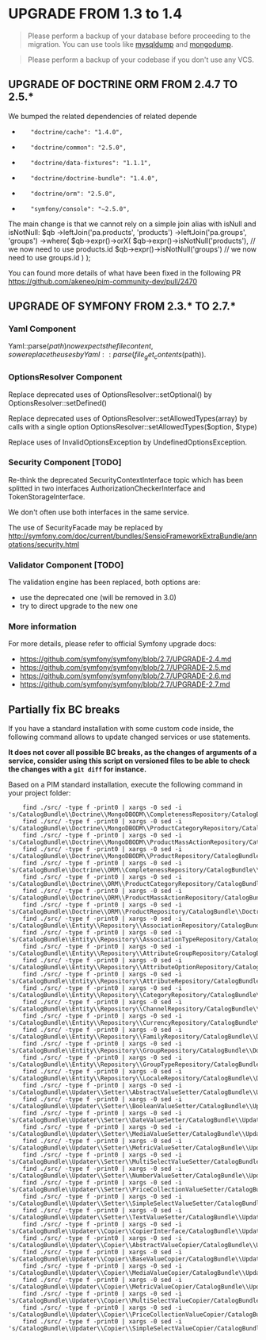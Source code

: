 # UPGRADE FROM 1.3 to 1.4

> Please perform a backup of your database before proceeding to the migration. You can use tools like  [mysqldump](http://dev.mysql.com/doc/refman/5.1/en/mysqldump.html) and [mongodump](http://docs.mongodb.org/manual/reference/program/mongodump/).

> Please perform a backup of your codebase if you don't use any VCS.

## UPGRADE OF DOCTRINE ORM FROM 2.4.7 TO 2.5.*

We bumped the related dependencies of related depende
+        "doctrine/cache": "1.4.0",
+        "doctrine/common": "2.5.0",
+        "doctrine/data-fixtures": "1.1.1",
+        "doctrine/doctrine-bundle": "1.4.0",
+        "doctrine/orm": "2.5.0",
+        "symfony/console": "~2.5.0",

The main change is that we cannot rely on a simple join alias with isNull and isNotNull:
    $qb
        ->leftJoin('pa.products', 'products')
        ->leftJoin('pa.groups', 'groups')
        ->where(
            $qb->expr()->orX(
                $qb->expr()->isNotNull('products'), // we now need to use products.id 
                $qb->expr()->isNotNull('groups') // we now need to use groups.id
            )
        );

You can found more details of what have been fixed in the following PR https://github.com/akeneo/pim-community-dev/pull/2470

## UPGRADE OF SYMFONY FROM 2.3.* TO 2.7.*

### Yaml Component

Yaml::parse($path) now expects the file content, so we replace the uses by Yaml::parse(file_get_contents($path)). 

### OptionsResolver Component

Replace deprecated uses of OptionsResolver::setOptional() by OptionsResolver::setDefined()

Replace deprecated uses of OptionsResolver::setAllowedTypes(array) by calls with a single option OptionsResolver::setAllowedTypes($option, $type)  

Replace uses of InvalidOptionsException by UndefinedOptionsException.

### Security Component [TODO]

Re-think the deprecated SecurityContextInterface topic which has been splitted in two interfaces AuthorizationCheckerInterface and TokenStorageInterface.

We don't often use both interfaces in the same service.

The use of SecurityFacade may be replaced by http://symfony.com/doc/current/bundles/SensioFrameworkExtraBundle/annotations/security.html

### Validator Component [TODO]

The validation engine has been replaced, both options are:
 - use the deprecated one (will be removed in 3.0)
 - try to direct upgrade to the new one

### More information

For more details, please refer to official Symfony upgrade docs:
  - https://github.com/symfony/symfony/blob/2.7/UPGRADE-2.4.md
  - https://github.com/symfony/symfony/blob/2.7/UPGRADE-2.5.md
  - https://github.com/symfony/symfony/blob/2.7/UPGRADE-2.6.md
  - https://github.com/symfony/symfony/blob/2.7/UPGRADE-2.7.md

## Partially fix BC breaks

If you have a standard installation with some custom code inside, the following command allows to update changed services or use statements.

**It does not cover all possible BC breaks, as the changes of arguments of a service, consider using this script on versioned files to be able to check the changes with a `git diff` for instance.**

Based on a PIM standard installation, execute the following command in your project folder:

```
    find ./src/ -type f -print0 | xargs -0 sed -i 's/CatalogBundle\\Doctrine\\MongoDBODM\\CompletenessRepository/CatalogBundle\\Doctrine\\MongoDBODM\\Repository\\CompletenessRepository/g'
    find ./src/ -type f -print0 | xargs -0 sed -i 's/CatalogBundle\\Doctrine\\MongoDBODM\\ProductCategoryRepository/CatalogBundle\\Doctrine\\MongoDBODM\\Repository\\ProductCategoryRepository/g'
    find ./src/ -type f -print0 | xargs -0 sed -i 's/CatalogBundle\\Doctrine\\MongoDBODM\\ProductMassActionRepository/CatalogBundle\\Doctrine\\MongoDBODM\\Repository\\ProductMassActionRepository/g'
    find ./src/ -type f -print0 | xargs -0 sed -i 's/CatalogBundle\\Doctrine\\MongoDBODM\\ProductRepository/CatalogBundle\\Doctrine\\MongoDBODM\\Repository\\ProductRepository/g'
    find ./src/ -type f -print0 | xargs -0 sed -i 's/CatalogBundle\\Doctrine\\ORM\\CompletenessRepository/CatalogBundle\\Doctrine\\ORM\\Repository\\CompletenessRepository/g'
    find ./src/ -type f -print0 | xargs -0 sed -i 's/CatalogBundle\\Doctrine\\ORM\\ProductCategoryRepository/CatalogBundle\\Doctrine\\ORM\\Repository\\ProductCategoryRepository/g'
    find ./src/ -type f -print0 | xargs -0 sed -i 's/CatalogBundle\\Doctrine\\ORM\\ProductMassActionRepository/CatalogBundle\\Doctrine\\ORM\\Repository\\ProductMassActionRepository/g'
    find ./src/ -type f -print0 | xargs -0 sed -i 's/CatalogBundle\\Doctrine\\ORM\\ProductRepository/CatalogBundle\\Doctrine\\ORM\\Repository\\ProductRepository/g'
    find ./src/ -type f -print0 | xargs -0 sed -i 's/CatalogBundle\\Entity\\Repository\\AssociationRepository/CatalogBundle\\Doctrine\\ORM\\Repository\\AssociationRepository/g'
    find ./src/ -type f -print0 | xargs -0 sed -i 's/CatalogBundle\\Entity\\Repository\\AssociationTypeRepository/CatalogBundle\\Doctrine\\ORM\\Repository\\AssociationTypeRepository/g'
    find ./src/ -type f -print0 | xargs -0 sed -i 's/CatalogBundle\\Entity\\Repository\\AttributeGroupRepository/CatalogBundle\\Doctrine\\ORM\\Repository\\AttributeGroupRepository/g'
    find ./src/ -type f -print0 | xargs -0 sed -i 's/CatalogBundle\\Entity\\Repository\\AttributeOptionRepository/CatalogBundle\\Doctrine\\ORM\\Repository\\AttributeOptionRepository/g'
    find ./src/ -type f -print0 | xargs -0 sed -i 's/CatalogBundle\\Entity\\Repository\\AttributeRepository/CatalogBundle\\Doctrine\\ORM\\Repository\\AttributeRepository/g'
    find ./src/ -type f -print0 | xargs -0 sed -i 's/CatalogBundle\\Entity\\Repository\\CategoryRepository/CatalogBundle\\Doctrine\\ORM\\Repository\\CategoryRepository/g'
    find ./src/ -type f -print0 | xargs -0 sed -i 's/CatalogBundle\\Entity\\Repository\\ChannelRepository/CatalogBundle\\Doctrine\\ORM\\Repository\\ChannelRepository/g'
    find ./src/ -type f -print0 | xargs -0 sed -i 's/CatalogBundle\\Entity\\Repository\\CurrencyRepository/CatalogBundle\\Doctrine\\ORM\\Repository\\CurrencyRepository/g'
    find ./src/ -type f -print0 | xargs -0 sed -i 's/CatalogBundle\\Entity\\Repository\\FamilyRepository/CatalogBundle\\Doctrine\\ORM\\Repository\\FamilyRepository/g'
    find ./src/ -type f -print0 | xargs -0 sed -i 's/CatalogBundle\\Entity\\Repository\\GroupRepository/CatalogBundle\\Doctrine\\ORM\\Repository\\GroupRepository/g'
    find ./src/ -type f -print0 | xargs -0 sed -i 's/CatalogBundle\\Entity\\Repository\\GroupTypeRepository/CatalogBundle\\Doctrine\\ORM\\Repository\\GroupTypeRepository/g'
    find ./src/ -type f -print0 | xargs -0 sed -i 's/CatalogBundle\\Entity\\Repository\\LocaleRepository/CatalogBundle\\Doctrine\\ORM\\Repository\\LocaleRepository/g'
    find ./src/ -type f -print0 | xargs -0 sed -i 's/CatalogBundle\\Updater\\Setter\\AbstractValueSetter/CatalogBundle\\Updater\\Setter\\AbstractAttributeSetter/g'
    find ./src/ -type f -print0 | xargs -0 sed -i 's/CatalogBundle\\Updater\\Setter\\BooleanValueSetter/CatalogBundle\\Updater\\Setter\\BooleanAttributeSetter/g'
    find ./src/ -type f -print0 | xargs -0 sed -i 's/CatalogBundle\\Updater\\Setter\\DateValueSetter/CatalogBundle\\Updater\\Setter\\DateAttributeSetter/g'
    find ./src/ -type f -print0 | xargs -0 sed -i 's/CatalogBundle\\Updater\\Setter\\MediaValueSetter/CatalogBundle\\Updater\\Setter\\MediaAttributeSetter/g'
    find ./src/ -type f -print0 | xargs -0 sed -i 's/CatalogBundle\\Updater\\Setter\\MetricValueSetter/CatalogBundle\\Updater\\Setter\\MetricAttributeSetter/g'
    find ./src/ -type f -print0 | xargs -0 sed -i 's/CatalogBundle\\Updater\\Setter\\MultiSelectValueSetter/CatalogBundle\\Updater\\Setter\\MultiSelectAttributeSetter/g'
    find ./src/ -type f -print0 | xargs -0 sed -i 's/CatalogBundle\\Updater\\Setter\\NumberValueSetter/CatalogBundle\\Updater\\Setter\\NumberAttributeSetter/g'
    find ./src/ -type f -print0 | xargs -0 sed -i 's/CatalogBundle\\Updater\\Setter\\PriceCollectionValueSetter/CatalogBundle\\Updater\\Setter\\PriceCollectionAttributeSetter/g'
    find ./src/ -type f -print0 | xargs -0 sed -i 's/CatalogBundle\\Updater\\Setter\\SimpleSelectValueSetter/CatalogBundle\\Updater\\Setter\\SimpleSelectAttributeSetter/g'
    find ./src/ -type f -print0 | xargs -0 sed -i 's/CatalogBundle\\Updater\\Setter\\TextValueSetter/CatalogBundle\\Updater\\Setter\\TextAttributeSetter/g'
    find ./src/ -type f -print0 | xargs -0 sed -i 's/CatalogBundle\\Updater\\Copier\\CopierInterface/CatalogBundle\\Updater\\Copier\\AttributeCopierInterface/g'
    find ./src/ -type f -print0 | xargs -0 sed -i 's/CatalogBundle\\Updater\\Copier\\AbstractValueCopier/CatalogBundle\\Updater\\Copier\\AbstractAttributeCopier/g'
    find ./src/ -type f -print0 | xargs -0 sed -i 's/CatalogBundle\\Updater\\Copier\\BaseValueCopier/CatalogBundle\\Updater\\Copier\\BaseAttributeCopier/g'
    find ./src/ -type f -print0 | xargs -0 sed -i 's/CatalogBundle\\Updater\\Copier\\MediaValueCopier/CatalogBundle\\Updater\\Copier\\MediaAttributeCopier/g'
    find ./src/ -type f -print0 | xargs -0 sed -i 's/CatalogBundle\\Updater\\Copier\\MetricValueCopier/CatalogBundle\\Updater\\Copier\\MetricAttributeCopier/g'
    find ./src/ -type f -print0 | xargs -0 sed -i 's/CatalogBundle\\Updater\\Copier\\MultiSelectValueCopier/CatalogBundle\\Updater\\Copier\\MultiSelectAttributeCopier/g'
    find ./src/ -type f -print0 | xargs -0 sed -i 's/CatalogBundle\\Updater\\Copier\\PriceCollectionValueCopier/CatalogBundle\\Updater\\Copier\\PriceCollectionAttributeCopier/g'
    find ./src/ -type f -print0 | xargs -0 sed -i 's/CatalogBundle\\Updater\\Copier\\SimpleSelectValueCopier/CatalogBundle\\Updater\\Copier\\SimpleSelectAttributeCopier/g'
```